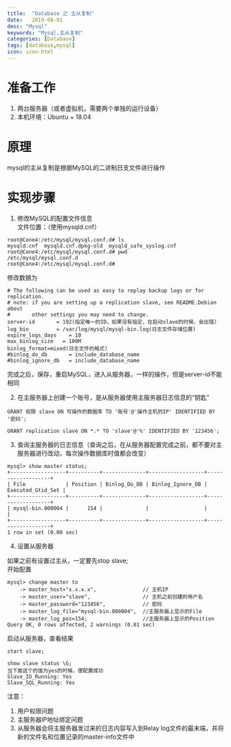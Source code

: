 ```yaml
---
title:  "Database 之 主从复制"
date:   2019-08-01
desc: "Mysql"
keywords: "Mysql,主从复制"
categories: [Database]
tags: [database,mysql]
icon: icon-html
---
```

# 准备工作
1. 两台服务器（或者虚拟机，需要两个单独的运行设备）
2. 本机环境：Ubuntu + 18.04
# 原理
mysql的主从复制是根据MySQL的二进制日支文件进行操作
# 实现步骤
1. 修改MySQL的配置文件信息  
文件位置：（使用mysqld.cnf）

```
root@Cone4:/etc/mysql/mysql.conf.d# ls
mysqld.cnf  mysqld.cnf.dpkg-old  mysqld_safe_syslog.cnf
root@Cone4:/etc/mysql/mysql.conf.d# pwd
/etc/mysql/mysql.conf.d
root@Cone4:/etc/mysql/mysql.conf.d#
```

修改数据为

```
# The following can be used as easy to replay backup logs or for replication.
# note: if you are setting up a replication slave, see README.Debian about
#       other settings you may need to change.
server-id		= 192(指定唯一的ID，如果没有指定，在启动slave的时候，会出错)
log_bin			= /var/log/mysql/mysql-bin.log(日志文件存储位置)
expire_logs_days	= 10
max_binlog_size   = 100M
binlog_format=mixed(日志文件的格式)
#binlog_do_db		= include_database_name
#binlog_ignore_db	= include_database_name
```

完成之后，保存，重启MySQL，进入从服务器，一样的操作，但是server-id不能相同

2. 在主服务器上创建一个账号，是从服务器使用主服务器日志信息的“钥匙”

```
GRANT 权限 slave ON 可操作的数据库 TO '账号'@'操作主机的IP' IDENTIFIED BY '密码'; 

GRANT replication slave ON *.* TO 'slave'@'%' IDENTIFIED BY '123456'; 
```

3. 查询主服务器的日志信息（查询之后，在从服务器配置完成之前，都不要对主服务器进行改动，每次操作数据库时值都会改变）

```
mysql> show master status;
+------------------+----------+--------------+------------------+-------------------+
| File             | Position | Binlog_Do_DB | Binlog_Ignore_DB | Executed_Gtid_Set |
+------------------+----------+--------------+------------------+-------------------+
| mysql-bin.000004 |      154 |              |                  |                   |
+------------------+----------+--------------+------------------+-------------------+
1 row in set (0.00 sec)

```

4. 设置从服务器

如果之前有设置过主从，一定要先stop slave;  
开始配置

```
mysql> change master to
    -> master_host="x.x.x.x",               // 主机IP
    -> master_user="slave",                 // 主机之前创建的用户名
    -> master_password="123456",            // 密码
    -> master_log_file="mysql-bin.000004",  //主服务器上显示的File
    -> master_log_pos=154;                  //主服务器上显示的Position
Query OK, 0 rows affected, 2 warnings (0.01 sec)

```

启动从服务器，查看结果

```
start slave;

show slave status \G;
当下面这个的值为yes的时候，便配置成功
Slave_IO_Running: Yes
Slave_SQL_Running: Yes
```

注意：  
1. 用户权限问题
2. 主服务器IP地址绑定问题
3. 从服务器会将主服务器发过来的日志内容写入到Relay log文件的最末端，并将新的文件名和位置记录的master-info文件中